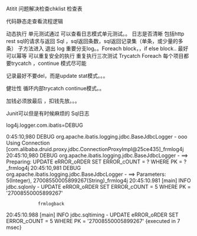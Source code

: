 Atitit 问题解决检查chklist  检查表





代码静态走查看流程逻辑

动态执行  单元测试通过 可以查看日志模式单元测试。。
日志是否清晰   包括http rest sql的请求与返回
Sql  ，sql返回条数，sql返回记录集（单条，或少量的多条）
子方法进入 退出 log
重要分支log。。Foreach block，，if else block..
最好可以幂等 可以重复安全的执行  重复执行三次测试
Trycatch 
Foreach 每个项目都要trycatch  ，continue 模式尽可能

记录最好不要del，而是update stat模式。。。

健壮性  循环内部trycatch  continue模式。。



加钱必须放最后 ，扣钱先放。。。

Junit可以但是有时候麻烦的
Sql日志

log4j.logger.com.ibatis=DEBUG  


0:45:10,980 DEBUG org.apache.ibatis.logging.jdbc.BaseJdbcLogger - ooo Using Connection [com.alibaba.druid.proxy.jdbc.ConnectionProxyImpl@25ce435]_frmlog4j
20:45:10,980 DEBUG org.apache.ibatis.logging.jdbc.BaseJdbcLogger - ==>  Preparing: UPDATE eRROR_oRDER SET ERROR_cOUNT = ? WHERE PK = ? _frmlog4j
20:45:10,981 DEBUG org.apache.ibatis.logging.jdbc.BaseJdbcLogger - ==> Parameters: 5(Integer), 27008550005899267(String)_frmlog4j
20:45:10.981 [main] INFO  jdbc.sqlonly - UPDATE eRROR_oRDER SET ERROR_cOUNT = 5 WHERE PK = '27008550005899267' 

				frmlogback
20:45:10.988 [main] INFO  jdbc.sqltiming - UPDATE eRROR_oRDER SET ERROR_cOUNT = 5 WHERE PK = '27008550005899267' 
 {executed in 7 msec}








